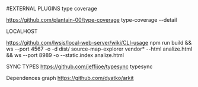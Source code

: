 
#EXTERNAL PLUGINS
type coverage

https://github.com/plantain-00/type-coverage
type-coverage --detail


LOCALHOST

https://github.com/lwsjs/local-web-server/wiki/CLI-usage
npm run build && ws --port 4567 -o -d dist/
source-map-explorer vendor* --html analize.html && ws --port 8989 -o --static.index analize.html


SYNC TYPES
https://github.com/jeffijoe/typesync
typesync

Dependences graph
https://github.com/dyatko/arkit
